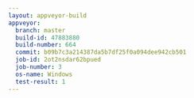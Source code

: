 ```yaml
---
layout: appveyor-build
appveyor:
  branch: master
  build-id: 47883880
  build-number: 664
  commit: b09b7c3a214387da5b7df25f0a094dee942cb501
  job-id: 2ot2nsdar62bpued
  job-number: 3
  os-name: Windows
  test-result: 1
---
```

